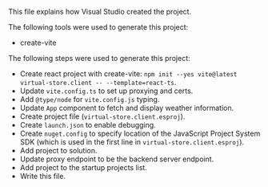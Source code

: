 This file explains how Visual Studio created the project.

The following tools were used to generate this project:
- create-vite

The following steps were used to generate this project:
- Create react project with create-vite: `npm init --yes vite@latest virtual-store.client -- --template=react-ts`.
- Update `vite.config.ts` to set up proxying and certs.
- Add `@type/node` for `vite.config.js` typing.
- Update `App` component to fetch and display weather information.
- Create project file (`virtual-store.client.esproj`).
- Create `launch.json` to enable debugging.
- Create `nuget.config` to specify location of the JavaScript Project System SDK (which is used in the first line in `virtual-store.client.esproj`).
- Add project to solution.
- Update proxy endpoint to be the backend server endpoint.
- Add project to the startup projects list.
- Write this file.
